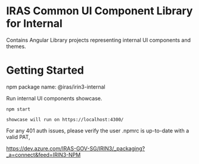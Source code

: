 # IRAS Common UI Component Library for Internal

Contains Angular Library projects representing internal UI components and themes.

# Getting Started

npm package name: @iras/irin3-internal

Run internal UI components showcase.

```
npm start

showcase will run on https://localhost:4300/

```

For any 401 auth issues, please verify the user .npmrc is up-to-date with a valid PAT,

https://dev.azure.com/IRAS-GOV-SG/IRIN3/_packaging?_a=connect&feed=IRIN3-NPM
